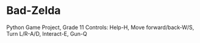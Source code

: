# Bad-Zelda
Python Game Project, Grade 11
Controls:
Help-H,
Move forward/back-W/S,
Turn L/R-A/D,
Interact-E,
Gun-Q
